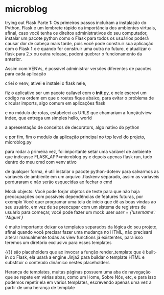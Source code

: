 # microblog
 trying out Flask
Parte 1:
Os primeiros passos incluíram a instalação do Python, Flask e um lembrete rápido da importância dos ambientes virtuais, afinal, caso você tenha os direitos administrativos do seu computador, instalar um pacote python como o Flask para todos os usuários poderá causar dor de cabeça mais tarde, pois você pode construir sua aplicação com o Flask 1.x e quando for construir uma outra no futuro, e atualizar o flask para 2.x ou outra release, poderá quebrar o funcionamento da anterior.

Assim com VENVs, é possível administrar versões diferentes de pacotes para cada aplicação

criei o venv, ativei e instalei o flask nele,

fiz o aplicativo ser um pacote callavel com o __init__.py, e nele escrevi um código na ordem em que o routes fique abaixo, para evitar o problema de circular imports, algo comum em aplicações flask

e no módulo de rotas, estabeleci as URLS que chamariam a função/view index, que entrega um simples hello, world

a apresentação de conceitos de decorators, algo nativo do python

e por fim, fim o modulo da aplicação principal no top level do projeto, microblog.py

para rodar a primeira vez, foi importante setar uma variavel de ambiente que indicasse FLASK_APP=microblog.py e depois apenas flask run, tudo dentro do meu cmd com venv ativo

de qualquer forma, é util instalar o pacote python-dotenv para salvarmos as variaveis de ambiente em um arquivo .flaskenv separado, assim as variaveis perduraram e não serão esquecidas ao fechar o cmd

Mock objects: Você pode forjar objetos de teste para que não haja preocupações com possíveis dependências de features futuras, por exemplo
Você quer programar uma tela de início que dê as boas vindas ao seu usuário,
em vez de se preocupar com um sistema de registros de usuário para começar, você pode fazer um mock user *user = {'username': 'Miguel'}*

é muito importante deixar os templates separados da lógica do seu projeto, afinal quando você precisar fazer uma mudança no HTML, não precisará alterar manualmente todas as view functions já existentes, para isso teremos um diretório exclusivo para esses templates

{{}} são placeholders que ao invocar a função render_template que é built-in do Flask, ela usará a engine Jinja2 para buildar o template HTML e substituir o conteúdo dinâmico nestes placeholders

Herança de templates, muitas páginas possuem uma aba de navegação que se repete em várias abas, como um Home, Sobre Nós, etc, e para isso podemos repetir ela em vários templates, escrevendo apenas uma vez a partir de uma herança de template